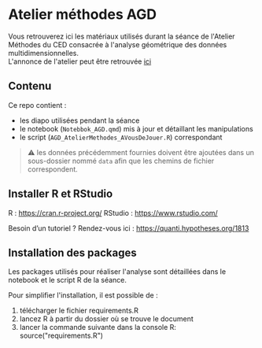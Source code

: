 # Atelier méthodes AGD

Vous retrouverez ici les matériaux utilisés durant la séance de l'Atelier Méthodes du CED consacrée à l'analyse géométrique des données multidimensionnelles.  
L'annonce de l'atelier peut être retrouvée [ici](https://www.centreemiledurkheim.fr/evenements/atelier-methodes/usages-avances-de-lanalyse-geometrique-des-donnees-multidimensionnelles/)

## Contenu
Ce repo contient :

- les diapo utilisées pendant la séance
- le notebook (`Notebbok_AGD.qmd`) mis à jour et détaillant les manipulations
- le script (`AGD_AtelierMethodes_AVousDeJouer.R`) correspondant
> ⚠️ les données précédemment fournies doivent être ajoutées dans un sous-dossier nommé `data` afin que les chemins de fichier correspondent.

## Installer R et RStudio
R :  https://cran.r-project.org/
RStudio : https://www.rstudio.com/

Besoin d’un tutoriel ? Rendez-vous ici : https://quanti.hypotheses.org/1813

## Installation des packages
Les packages utilisés pour réaliser l'analyse sont détaillées dans le notebook et le script R de la séance.

Pour simplifier l'installation, il est possible de :

1. télécharger le fichier requirements.R
2. lancez R à partir du dossier où se trouve le document
3. lancer la commande suivante dans la console R:
    source("requirements.R")
